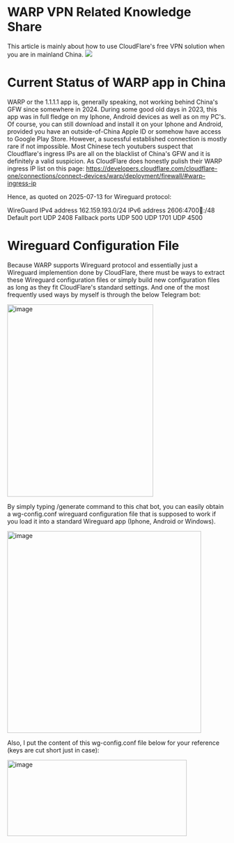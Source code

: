# WARP VPN Related Knowledge Share
This article is mainly about how to use CloudFlare's free VPN solution when you are in mainland China.
<img src="https://one.one.one.one/media/warp-plus.png"/>

# Current Status of WARP app in China
WARP or the 1.1.1.1 app is, generally speaking, not working behind China's GFW since somewhere in 2024. During some good old days in 2023, this app was in full fledge on my Iphone, Android devices as well as on my PC's.
Of course, you can still download and install it on your Iphone and Android, provided you have an outside-of-China Apple ID or somehow have access to Google Play Store. However, a sucessful established connection is mostly rare if not impossible.
Most Chinese tech youtubers suspect that Cloudflare's ingress IPs are all on the blacklist of China's GFW and it is definitely a valid suspicion. As CloudFlare does honestly pulish their WARP ingress IP list on this page: https://developers.cloudflare.com/cloudflare-one/connections/connect-devices/warp/deployment/firewall/#warp-ingress-ip

Hence, as quoted on 2025-07-13 for Wireguard protocol:

WireGuard
IPv4 address	162.159.193.0/24
IPv6 address	2606:4700:100::/48
Default port	UDP 2408
Fallback ports	UDP 500
UDP 1701
UDP 4500

# Wireguard Configuration File 
Because WARP supports Wireguard protocol and essentially just a Wireguard implemention done by CloudFlare, there must be ways to extract these Wireguard configuration files or simply build new configuration files as long as they fit CloudFlare's standard settings. 
And one of the most frequently used ways by myself is through the below Telegram bot:

<img width="335" height="442 " alt="image" src="https://github.com/user-attachments/assets/789096c1-7ee5-48c2-8995-a9962e4c7e71" />

By simply typing /generate command to this chat bot, you can easily obtain a wg-config.conf wireguard configuration file that is supposed to work if you load it into a standard Wireguard app (Iphone, Android or Windows).

<img width="445" height="464" alt="image" src="https://github.com/user-attachments/assets/b47b9dfb-bcae-44be-967f-9fdfdfde4f22" />

Also, I put the content of this wg-config.conf file below for your reference (keys are cut short just in case):

<img width="412" height="175" alt="image" src="https://github.com/user-attachments/assets/85de15ed-373f-4fa6-a220-8a40833430e5" />



